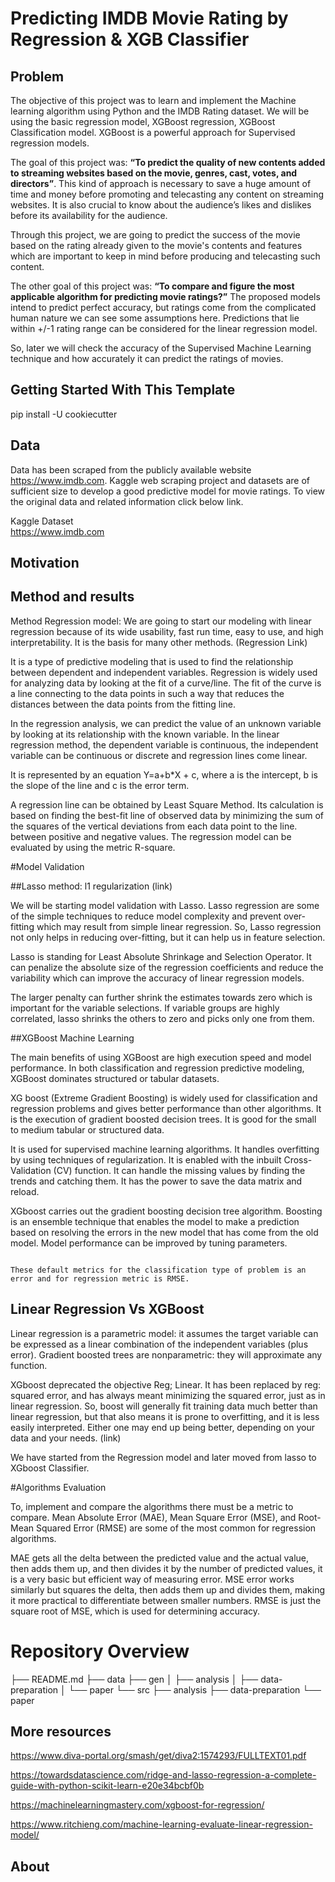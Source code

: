 # Predicting IMDB Movie Rating by Regression & XGB Classifier 



## Problem

The objective of this project was to learn and implement the Machine learning algorithm using Python and the IMDB Rating dataset. We will be using the basic regression model, XGBoost regression, XGBoost Classification model. XGBoost is a powerful approach for Supervised regression models. 

The goal of this project was: **“To predict the quality of new contents added to streaming websites based on the movie, genres, cast, votes, and directors”**. This kind of approach is necessary to save a huge amount of time and money before promoting and telecasting any content on streaming websites. It is also crucial to know about the audience’s likes and dislikes before its availability for the audience. 

Through this project, we are going to predict the success of the movie based on the rating already given to the movie's contents and features which are important to keep in mind before producing and telecasting such content. 

The other goal of this project was: **“To compare and figure the most applicable algorithm for predicting movie ratings?”**
The proposed models intend to predict perfect accuracy, but ratings come from the complicated human nature we can see some assumptions here. Predictions that lie within +/-1 rating range can be considered for the linear regression model. 

So, later we will check the accuracy of the Supervised Machine Learning technique and how accurately it can predict the ratings of movies. 

## Getting Started With This Template

pip install -U cookiecutter


## Data 

Data has been scraped from the publicly available website https://www.imdb.com. Kaggle web scraping project and datasets are of sufficient size to develop a good predictive model for movie ratings. To view the original data and related information click below link.

Kaggle Dataset\
https://www.imdb.com   

 


 ## Motivation

## Method and results
Method
Regression model: 
We are going to start our modeling with linear regression because of its wide usability, fast run time, easy to use, and high interpretability. It is the basis for many other methods. (Regression Link)

It is a type of predictive modeling that is used to find the relationship between dependent and independent variables. Regression is widely used for analyzing data by looking at the fit of a curve/line. The fit of the curve is a line connecting to the data points in such a way that reduces the distances between the data points from the fitting line. 

In the regression analysis, we can predict the value of an unknown variable by looking at its relationship with the known variable. In the linear regression method, the dependent variable is continuous, the independent variable can be continuous or discrete and regression lines come linear. 

It is represented by an equation Y=a+b*X + c,
where a is the intercept,
b is the slope of the line and
c is the error term.

A regression line can be obtained by Least Square Method. Its calculation is based on finding the best-fit line of observed data by minimizing the sum of the squares of the vertical deviations from each data point to the line. between positive and negative values. The regression model can be evaluated by using the metric R-square. 

#Model Validation






##Lasso method: l1 regularization (link)

We will be starting model validation with Lasso. Lasso regression are some of the simple techniques to reduce model complexity and prevent over-fitting which may result from simple linear regression. So, Lasso regression not only helps in reducing over-fitting, but it can help us in feature selection.

Lasso is standing for Least Absolute Shrinkage and Selection Operator. It can penalize the absolute size of the regression coefficients and reduce the variability which can improve the accuracy of linear regression models. 

The larger penalty can further shrink the estimates towards zero which is important for the variable selections. If variable groups are highly correlated, lasso shrinks the others to zero and picks only one from them. 

##XGBoost Machine Learning 

The main benefits of using XGBoost are high execution speed and model performance. In both classification and regression predictive modeling, XGBoost dominates structured or tabular datasets. 

XG boost (Extreme Gradient Boosting) is widely used for classification and regression problems and gives better performance than other algorithms. It is the execution of gradient boosted decision trees. It is good for the small to medium tabular or structured data. 

It is used for supervised machine learning algorithms. It handles overfitting by using techniques of regularization. It is enabled with the inbuilt Cross-Validation (CV) function. It can handle the missing values by finding the trends and catching them. It has the power to save the data matrix and reload. 

XGboost carries out the gradient boosting decision tree algorithm. Boosting is an ensemble technique that enables the model to make a prediction based on resolving the errors in the new model that has come from the old model. Model performance can be improved by tuning parameters.
                                                                                                                                                                                                                  
                                                                                                                                                                                                                                                                               These default metrics for the classification type of problem is an error and for regression metric is RMSE. 

## Linear Regression Vs XGBoost

Linear regression is a parametric model: it assumes the target variable can be expressed as a linear combination of the independent variables (plus error). Gradient boosted trees are nonparametric: they will approximate any function.

XGboost deprecated the objective Reg; Linear. It has been replaced by reg: squared error, and has always meant minimizing the squared error, just as in linear regression.
So, boost will generally fit training data much better than linear regression, but that also means it is prone to overfitting, and it is less easily interpreted. Either one may end up being better, depending on your data and your needs. (link)

We have started from the Regression model and later moved from lasso to XGboost Classifier. 

#Algorithms Evaluation 

To, implement and compare the algorithms there must be a metric to compare. Mean Absolute Error (MAE), Mean Square Error (MSE), and Root-Mean Squared Error (RMSE) are some of the most common for regression algorithms.

MAE gets all the delta between the predicted value and the actual value, then adds them up, and then divides it by the number of predicted values, it is a very basic but efficient way of measuring error. 
MSE error works similarly but squares the delta, then adds them up and divides them, making it more practical to differentiate between smaller numbers. 
RMSE is just the square root of MSE, which is used for determining accuracy. 

# Repository Overview

├── README.md
├── data
├── gen
│   ├── analysis
│   ├── data-preparation
│   └── paper
└── src
    ├── analysis
    ├── data-preparation
    └── paper
## More resources

https://www.diva-portal.org/smash/get/diva2:1574293/FULLTEXT01.pdf

https://towardsdatascience.com/ridge-and-lasso-regression-a-complete-guide-with-python-scikit-learn-e20e34bcbf0b

https://machinelearningmastery.com/xgboost-for-regression/

https://www.ritchieng.com/machine-learning-evaluate-linear-regression-model/


## About




